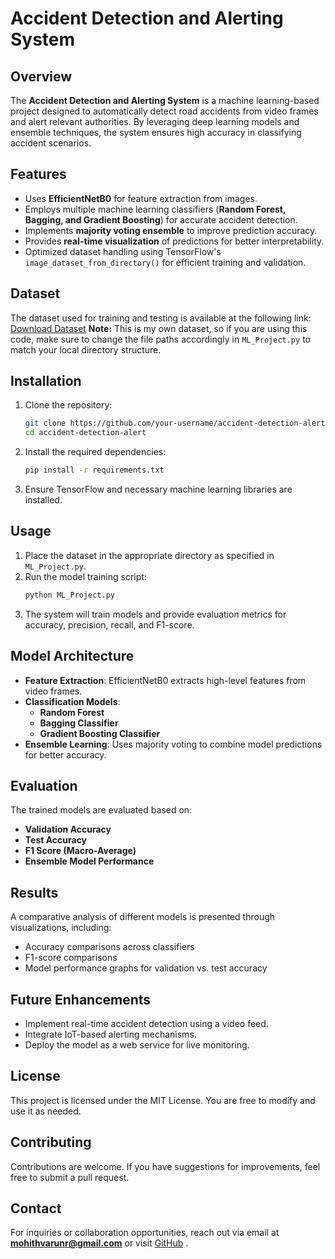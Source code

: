 # Accident Detection and Alerting System

## Overview
The **Accident Detection and Alerting System** is a machine learning-based project designed to automatically detect road accidents from video frames and alert relevant authorities. By leveraging deep learning models and ensemble techniques, the system ensures high accuracy in classifying accident scenarios.

## Features
- Uses **EfficientNetB0** for feature extraction from images.
- Employs multiple machine learning classifiers (**Random Forest, Bagging, and Gradient Boosting**) for accurate accident detection.
- Implements **majority voting ensemble** to improve prediction accuracy.
- Provides **real-time visualization** of predictions for better interpretability.
- Optimized dataset handling using TensorFlow's `image_dataset_from_directory()` for efficient training and validation.

## Dataset
The dataset used for training and testing is available at the following link:  
[Download Dataset](https://drive.google.com/file/d/1fG8YNwqYJ3Ad2l4Mom0eiNf5ZkRoP5jG/view?usp=sharing)
**Note:** This is my own dataset, so if you are using this code, make sure to change the file paths accordingly in `ML_Project.py` to match your local directory structure.

## Installation
1. Clone the repository:
   ```sh
   git clone https://github.com/your-username/accident-detection-alert.git
   cd accident-detection-alert
   ```
2. Install the required dependencies:
   ```sh
   pip install -r requirements.txt
   ```
3. Ensure TensorFlow and necessary machine learning libraries are installed.

## Usage
1. Place the dataset in the appropriate directory as specified in `ML_Project.py`.
2. Run the model training script:
   ```sh
   python ML_Project.py
   ```
3. The system will train models and provide evaluation metrics for accuracy, precision, recall, and F1-score.

## Model Architecture
- **Feature Extraction**: EfficientNetB0 extracts high-level features from video frames.
- **Classification Models**:
  - **Random Forest**
  - **Bagging Classifier**
  - **Gradient Boosting Classifier**
- **Ensemble Learning**: Uses majority voting to combine model predictions for better accuracy.

## Evaluation
The trained models are evaluated based on:
- **Validation Accuracy**
- **Test Accuracy**
- **F1 Score (Macro-Average)**
- **Ensemble Model Performance**

## Results
A comparative analysis of different models is presented through visualizations, including:
- Accuracy comparisons across classifiers
- F1-score comparisons
- Model performance graphs for validation vs. test accuracy

## Future Enhancements
- Implement real-time accident detection using a video feed.
- Integrate IoT-based alerting mechanisms.
- Deploy the model as a web service for live monitoring.

## License
This project is licensed under the MIT License. You are free to modify and use it as needed.

## Contributing
Contributions are welcome. If you have suggestions for improvements, feel free to submit a pull request.

## Contact
For inquiries or collaboration opportunities, reach out via email at **mohithvarunr@gmail.com** or visit [GitHub](https://github.com/MohithVarun)
.
